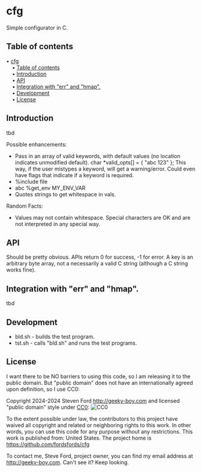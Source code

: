 # cfg
Simple configurator in C.


## Table of contents

<!-- mdtoc-start -->
&bull; [cfg](#cfg)  
&nbsp;&nbsp;&nbsp;&nbsp;&bull; [Table of contents](#table-of-contents)  
&nbsp;&nbsp;&nbsp;&nbsp;&bull; [Introduction](#introduction)  
&nbsp;&nbsp;&nbsp;&nbsp;&bull; [API](#api)  
&nbsp;&nbsp;&nbsp;&nbsp;&bull; [Integration with "err" and "hmap".](#integration-with-err-and-hmap)  
&nbsp;&nbsp;&nbsp;&nbsp;&bull; [Development](#development)  
&nbsp;&nbsp;&nbsp;&nbsp;&bull; [License](#license)  
<!-- TOC created by '../mdtoc/mdtoc.pl README.md' (see https://github.com/fordsfords/mdtoc) -->
<!-- mdtoc-end -->


## Introduction

tbd

Possible enhancements:
* Pass in an array of valid keywords, with default values
(no location indicates unmodified default).
char *valid_opts[] = { "abc 123" };
This way, if the user mistypes a keyword, will get a warning/error.
Could even have flags that indicate if a keyword is required.
* %include file
* abc %get_env MY_ENV_VAR
* Quotes strings to get whitespace in vals.

Random Facts:
* Values may not contain whitespace. Special characters are OK and are not interpreted in any special way.


## API

Should be pretty obvious. 
APIs return 0 for success, -1 for error.
A key is an arbitrary byte array, not a necessarily a valid C string (although a C string works fine).


## Integration with "err" and "hmap".

tbd


## Development

* bld.sh - builds the test program.
* tst.sh - calls "bld.sh" and runs the test programs.


## License

I want there to be NO barriers to using this code, so I am releasing it to the public domain.  But "public domain" does not have an internationally agreed upon definition, so I use CC0:

Copyright 2024-2024 Steven Ford http://geeky-boy.com and licensed
"public domain" style under
[CC0](http://creativecommons.org/publicdomain/zero/1.0/):
![CC0](https://licensebuttons.net/p/zero/1.0/88x31.png "CC0")

To the extent possible under law, the contributors to this project have
waived all copyright and related or neighboring rights to this work.
In other words, you can use this code for any purpose without any
restrictions.  This work is published from: United States.  The project home
is https://github.com/fordsfords/cfg

To contact me, Steve Ford, project owner, you can find my email address
at http://geeky-boy.com.  Can't see it?  Keep looking.
